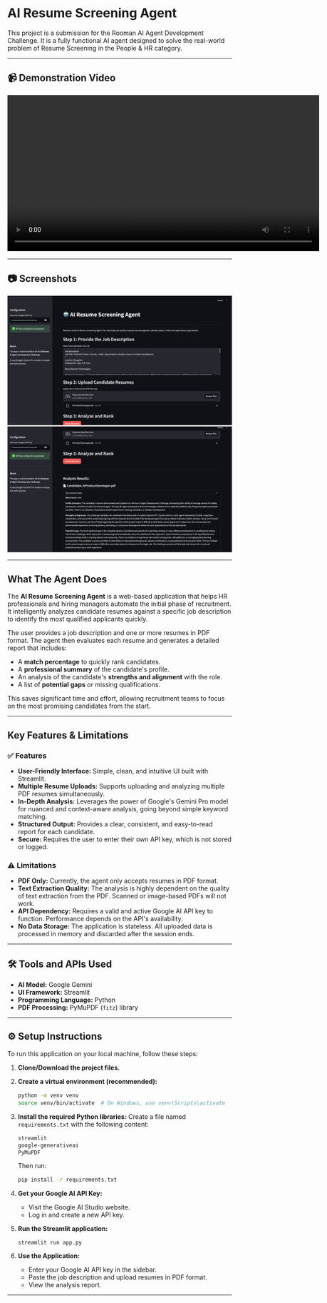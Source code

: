 # AI Resume Screening Agent

This project is a submission for the Rooman AI Agent Development Challenge. It is a fully functional AI agent designed to solve the real-world problem of Resume Screening in the People & HR category.

---

## 📹 Demonstration Video

<video src="assets/praveen-recode.mp4" controls width="700">
  Your browser does not support the video tag.
</video>

---

## 📷 Screenshots

![Screenshot 1](assets/input-data.png)  
![Screenshot 2](assets/result.png)  

---

## What The Agent Does

The **AI Resume Screening Agent** is a web-based application that helps HR professionals and hiring managers automate the initial phase of recruitment. It intelligently analyzes candidate resumes against a specific job description to identify the most qualified applicants quickly.

The user provides a job description and one or more resumes in PDF format. The agent then evaluates each resume and generates a detailed report that includes:

* A **match percentage** to quickly rank candidates.
* A **professional summary** of the candidate's profile.
* An analysis of the candidate's **strengths and alignment** with the role.
* A list of **potential gaps** or missing qualifications.

This saves significant time and effort, allowing recruitment teams to focus on the most promising candidates from the start.

---

## Key Features & Limitations

### ✅ Features

* **User-Friendly Interface:** Simple, clean, and intuitive UI built with Streamlit.
* **Multiple Resume Uploads:** Supports uploading and analyzing multiple PDF resumes simultaneously.
* **In-Depth Analysis:** Leverages the power of Google's Gemini Pro model for nuanced and context-aware analysis, going beyond simple keyword matching.
* **Structured Output:** Provides a clear, consistent, and easy-to-read report for each candidate.
* **Secure:** Requires the user to enter their own API key, which is not stored or logged.

### ⚠️ Limitations

* **PDF Only:** Currently, the agent only accepts resumes in PDF format.
* **Text Extraction Quality:** The analysis is highly dependent on the quality of text extraction from the PDF. Scanned or image-based PDFs will not work.
* **API Dependency:** Requires a valid and active Google AI API key to function. Performance depends on the API's availability.
* **No Data Storage:** The application is stateless. All uploaded data is processed in memory and discarded after the session ends.

---

## 🛠 Tools and APIs Used

* **AI Model:** Google Gemini  
* **UI Framework:** Streamlit  
* **Programming Language:** Python  
* **PDF Processing:** PyMuPDF (`fitz`) library  

---

## ⚙️ Setup Instructions 

To run this application on your local machine, follow these steps:

1. **Clone/Download the project files.**

2. **Create a virtual environment (recommended):**
    ```bash
    python -m venv venv
    source venv/bin/activate  # On Windows, use venv\Scripts\activate
    ```

3. **Install the required Python libraries:**
    Create a file named `requirements.txt` with the following content:
    ```
    streamlit
    google-generativeai
    PyMuPDF
    ```
    Then run:
    ```bash
    pip install -r requirements.txt
    ```

4. **Get your Google AI API Key:**
    * Visit the Google AI Studio website.
    * Log in and create a new API key.

5. **Run the Streamlit application:**
    ```bash
    streamlit run app.py
    ```

6. **Use the Application:**
    * Enter your Google AI API key in the sidebar.
    * Paste the job description and upload resumes in PDF format.
    * View the analysis report.

---
